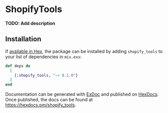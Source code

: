 # ShopifyTools

**TODO: Add description**

## Installation

If [available in Hex](https://hex.pm/docs/publish), the package can be installed
by adding `shopify_tools` to your list of dependencies in `mix.exs`:

```elixir
def deps do
  [
    {:shopify_tools, "~> 0.1.0"}
  ]
end
```

Documentation can be generated with [ExDoc](https://github.com/elixir-lang/ex_doc)
and published on [HexDocs](https://hexdocs.pm). Once published, the docs can
be found at <https://hexdocs.pm/shopify_tools>.

